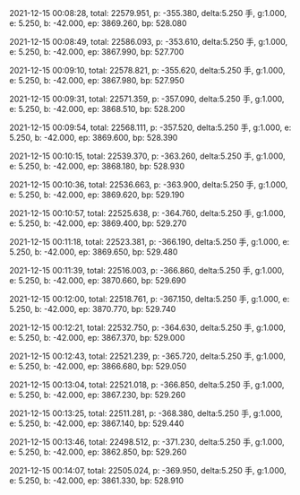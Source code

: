 2021-12-15 00:08:28, total: 22579.951, p: -355.380, delta:5.250 手, g:1.000, e: 5.250, b: -42.000, ep: 3869.260, bp: 528.080

2021-12-15 00:08:49, total: 22586.093, p: -353.610, delta:5.250 手, g:1.000, e: 5.250, b: -42.000, ep: 3867.990, bp: 527.700

2021-12-15 00:09:10, total: 22578.821, p: -355.620, delta:5.250 手, g:1.000, e: 5.250, b: -42.000, ep: 3867.980, bp: 527.950

2021-12-15 00:09:31, total: 22571.359, p: -357.090, delta:5.250 手, g:1.000, e: 5.250, b: -42.000, ep: 3868.510, bp: 528.200

2021-12-15 00:09:54, total: 22568.111, p: -357.520, delta:5.250 手, g:1.000, e: 5.250, b: -42.000, ep: 3869.600, bp: 528.390

2021-12-15 00:10:15, total: 22539.370, p: -363.260, delta:5.250 手, g:1.000, e: 5.250, b: -42.000, ep: 3868.180, bp: 528.930

2021-12-15 00:10:36, total: 22536.663, p: -363.900, delta:5.250 手, g:1.000, e: 5.250, b: -42.000, ep: 3869.620, bp: 529.190

2021-12-15 00:10:57, total: 22525.638, p: -364.760, delta:5.250 手, g:1.000, e: 5.250, b: -42.000, ep: 3869.400, bp: 529.270

2021-12-15 00:11:18, total: 22523.381, p: -366.190, delta:5.250 手, g:1.000, e: 5.250, b: -42.000, ep: 3869.650, bp: 529.480

2021-12-15 00:11:39, total: 22516.003, p: -366.860, delta:5.250 手, g:1.000, e: 5.250, b: -42.000, ep: 3870.660, bp: 529.690

2021-12-15 00:12:00, total: 22518.761, p: -367.150, delta:5.250 手, g:1.000, e: 5.250, b: -42.000, ep: 3870.770, bp: 529.740

2021-12-15 00:12:21, total: 22532.750, p: -364.630, delta:5.250 手, g:1.000, e: 5.250, b: -42.000, ep: 3867.370, bp: 529.000

2021-12-15 00:12:43, total: 22521.239, p: -365.720, delta:5.250 手, g:1.000, e: 5.250, b: -42.000, ep: 3866.680, bp: 529.050

2021-12-15 00:13:04, total: 22521.018, p: -366.850, delta:5.250 手, g:1.000, e: 5.250, b: -42.000, ep: 3867.230, bp: 529.260

2021-12-15 00:13:25, total: 22511.281, p: -368.380, delta:5.250 手, g:1.000, e: 5.250, b: -42.000, ep: 3867.140, bp: 529.440

2021-12-15 00:13:46, total: 22498.512, p: -371.230, delta:5.250 手, g:1.000, e: 5.250, b: -42.000, ep: 3862.850, bp: 529.260

2021-12-15 00:14:07, total: 22505.024, p: -369.950, delta:5.250 手, g:1.000, e: 5.250, b: -42.000, ep: 3861.330, bp: 528.910